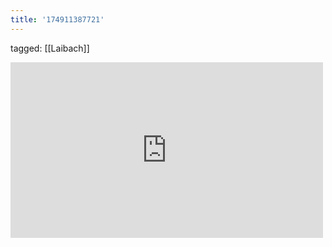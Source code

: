 ```yaml
---
title: '174911387721'
---
```

tagged: [[Laibach]]
<iframe allow="accelerometer; autoplay; clipboard-write; encrypted-media; gyroscope; picture-in-picture" allowfullscreen="" frameborder="0" height="281" id="youtube_iframe" src="https://www.youtube.com/embed/c6Mx2mxpaCY?feature=oembed&amp;enablejsapi=1&amp;origin=https://safe.txmblr.com&amp;wmode=opaque" width="500"></iframe>